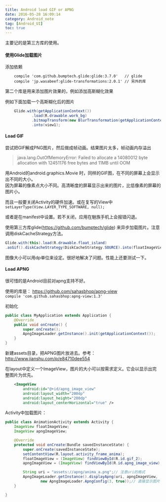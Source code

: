 ```yaml
---
title: Android load GIF or APNG
date: 2016-05-28 16:09:14
category: Android_note
tag: [Android_UI]
toc: true
---
```


主要记的是第三方库的使用。

#### 使用Glide加载图片
添加依赖
```
    compile 'com.github.bumptech.glide:glide:3.7.0'   // glide
    compile 'jp.wasabeef:glide-transformations:2.0.1' // 另外的库
```
第二个库是用来添加图片效果的，例如添加高斯糊化效果

例如下面加载一个高斯糊化后的图片
```java
    Glide.with(getApplicationContext())
            .load(R.drawable.work_bg)
            .bitmapTransform(new BlurTransformation(getApplicationContext(), 23, 4))
            .into(view1);
```

#### Load GIF
尝试把GIF解成PNG图片，然后做成帧动画。结果图片太多，帧动画内存溢出
>java.lang.OutOfMemoryError: Failed to allocate a 14080012 byte allocation with 12451176 free bytes and 11MB until OOM

用Android的android.graphics.Movie 时，同样的GIF图，在不同的屏幕上会显示出不同的大小。  
因为屏幕的像素点大小不同。高清晰度的屏幕显示出来的图片，比低像素的屏幕的图片小。

而且一般要关闭Activity的硬件加速。或在复写的View中`setLayerType(View.LAYER_TYPE_SOFTWARE, null);`

或者是在manifest中设置。若不关闭，应用在魅族手机上会报错闪退。

使用第三方库glide(https://github.com/bumptech/glide) 来异步加载图片。注意调用diskCacheStrategy方法。
```java
Glide.with(this).load(R.drawable.float_island)
.asGif().diskCacheStrategy(DiskCacheStrategy.SOURCE).into(floatImageView);
```
图像大小可以用dp单位来设定。很好地解决了问题。性能上还要测试一下。

#### Load APNG
很可惜的是Android目前对apng支持不好。

使用的库是： https://github.com/sahasbhop/apng-view  
`compile 'com.github.sahasbhop:apng-view:1.3'`

初始化
```java
public class MyApplication extends Application {
    @Override
    public void onCreate() {
        super.onCreate();
        ApngImageLoader.getInstance().init(getApplicationContext());
    }
}
```
新建assets目录，把APNG图片放进去。参考： http://www.jianshu.com/p/e84710dee554

在layout中定义一个ImageView，图片的大小可以按需求定义。它会以显示出完整图片为优先。
```xml
    <ImageView
        android:id="@+id/apng_image_view"
        android:layout_width="200dp"
        android:layout_height="200dp"
        android:layout_centerHorizontal="true" />
```
Activity中加载图片：
```java
public class AnimationActivity extends Activity {
    ImageView floatImageView;
    ImageView apngImageView;

    @Override
    protected void onCreate(Bundle savedInstanceState) {
        super.onCreate(savedInstanceState);
        setContentView(R.layout.activity_frame_anima);
        floatImageView = (ImageView) findViewById(R.id.gif_2);
        apngImageView = (ImageView) findViewById(R.id.apng_image_view);

        String uri = "assets://apng/anima_a.png";// 注意uri的格式
        ApngImageLoader.getInstance().displayApng(uri, apngImageView,
                new ApngImageLoader.ApngConfig(3, true));// 直接显示图片
    }

}
```
